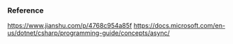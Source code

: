 ### Reference
https://www.jianshu.com/p/4768c954a85f
https://docs.microsoft.com/en-us/dotnet/csharp/programming-guide/concepts/async/
